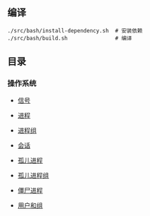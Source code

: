 
## 编译
```
./src/bash/install-dependency.sh  # 安装依赖
./src/bash/build.sh               # 编译
```

## 目录
### 操作系统

* [信号](./src/001/readme.md)
* [进程](./src/002/readme.md)

* [进程组](./src/003/readme.md)
* [会话](./src/004/readme.md)
* [孤儿进程](./src/005/readme.md)
* [孤儿进程组](./src/006/readme.md)
* [僵尸进程](./src/007/readme.md)
* [用户和组](./src/008/readme.md)




